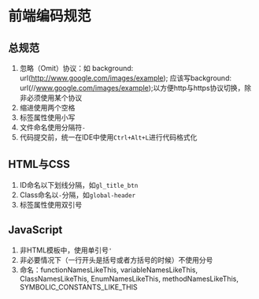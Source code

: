 # 前端编码规范

## 总规范

1. 忽略（Omit）协议：如 background: url(http://www.google.com/images/example); 应该写background: url(//www.google.com/images/example);以方便http与https协议切换，除非必须使用某个协议
2. 缩进使用两个空格
3. 标签属性使用小写
4. 文件命名使用分隔符`-`
4. 代码提交前，统一在IDE中使用`Ctrl+Alt+L`进行代码格式化

## HTML与CSS

1. ID命名以下划线分隔，如`gl_title_btn`
2. Class命名以`-`分隔，如`global-header`
3. 标签属性使用双引号

## JavaScript

1. 非HTML模板中，使用单引号`'`
2. 非必要情况下（一行开头是括号或者方括号的时候）不使用分号
3. 命名：functionNamesLikeThis, variableNamesLikeThis, ClassNamesLikeThis, EnumNamesLikeThis, methodNamesLikeThis, SYMBOLIC_CONSTANTS_LIKE_THIS
